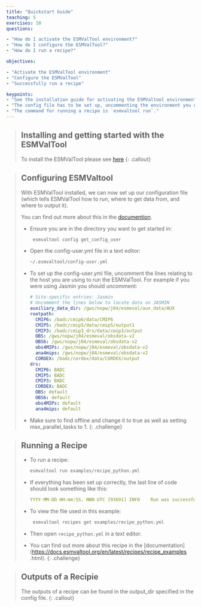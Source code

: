 ```yaml
---
title: "Quickstart Guide"
teaching: 5
exercises: 10
questions:

- "How do I activate the ESMValTool environment?"
- "How do I configure the ESMValTool?"
- "How do I run a recipe?"

objectives:

- "Activate the ESMValTool environment"
- "Configure the ESMValTool"
- "Successfully run a recipe"

keypoints:
- "See the installation guide for activating the ESMValtool environment."
- "The config file has to be set up, uncommenting the environment you use."
- "The command for running a recipe is `esmvaltool run`."
---
```


> ## Installing and getting started with the ESMValTool
>
> To install the ESMValTool please see 
> [here](https://docs.esmvaltool.org/en/latest/quickstart/installation.html#)
{: .callout}

> ## Configuring ESMValtool
>
> With ESMValTool installed, we can now set up our configuration file (which 
> tells ESMValTool how to run, where to get data from, and where to output it).
>
> You can find out more about this in the 
> [documention](https://docs.esmvaltool.org/projects/ESMValCore/en/latest/quickstart/configure.html).
>
>
> - Ensure you are in the directory you want to get started in:
>
>   ~~~bash
>    esmvaltool config get_config_user
>    ~~~
> - Open the config-user.yml file in a text editor:
>
>   ~~~bash
>   ~/.esmvaltool/config-user.yml 
>   ~~~
> - To set up the config-user.yml file, uncomment the lines relating to the
> host you are using to run the ESMValTool. For example if you were using 
> Jasmin you should uncomment:
>
>   ```yaml
>   # Site-specific entries: Jasmin
>   # Uncomment the lines below to locate data on JASMIN
>   auxiliary_data_dir: /gws/nopw/j04/esmeval/aux_data/AUX
>   rootpath:
>     CMIP6: /badc/cmip6/data/CMIP6
>     CMIP5: /badc/cmip5/data/cmip5/output1
>     CMIP3: /badc/cmip3_drs/data/cmip3/output
>     OBS: /gws/nopw/j04/esmeval/obsdata-v2
>     OBS6: /gws/nopw/j04/esmeval/obsdata-v2
>     obs4MIPs: /gws/nopw/j04/esmeval/obsdata-v2
>     ana4mips: /gws/nopw/j04/esmeval/obsdata-v2
>     CORDEX: /badc/cordex/data/CORDEX/output
>   drs:
>     CMIP6: BADC
>     CMIP5: BADC
>     CMIP3: BADC
>     CORDEX: BADC
>     OBS: default
>     OBS6: default
>     obs4MIPs: default
>     ana4mips: default
>   ```
>
> - Make sure to find offline and change it to true as well as setting max_parallel_tasks to 1.
{: .challenge}


> ## Running a Recipe
> 
> - To run a recipe:
> 
>   ~~~bash
>   esmvaltool run examples/recipe_python.yml 
>   ~~~
> - If everything has been set up correctly, the last line of code should look
>   something like this: 
>
>    ```yaml
>    YYYY-MM-DD HH:mm:SS, NNN UTC [93691] INFO    Run was successful
>    ```
>
> - To view the file used in this example:
>
>   ~~~bash
>    esmvaltool recipes get examples/recipe_python.yml 
>   ~~~
> 
> - Then open `recipe_python.yml` in a text editor.
>
> - You can find out more about this recipe in the 
>   [documentation](https://docs.esmvaltool.org/en/latest/recipes/recipe_examples
.html).
{: .challenge}

> ## Outputs of a Recipie
>
> The outputs of a recipe can be found in the output_dir specified in the 
> config file. 
{: .callout}
